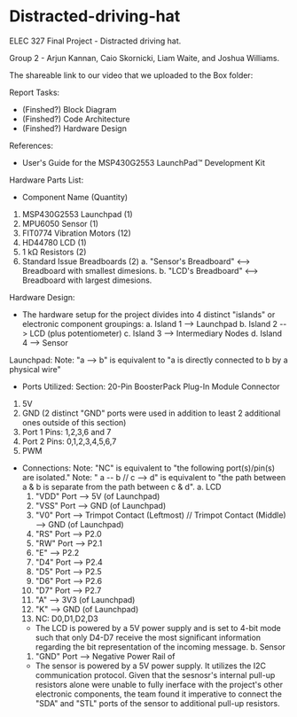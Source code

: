 # Distracted-driving-hat
ELEC 327 Final Project - Distracted driving hat. 

Group 2 - Arjun Kannan, Caio Skornicki, Liam Waite, and Joshua Williams. 

The shareable link to our video that we uploaded to the Box folder:

Report Tasks:
 - (Finshed?) Block Diagram
 - (Finshed?) Code Architecture
 - (Finshed?) Hardware Design

References:
 - User's Guide for the MSP430G2553 LaunchPad™ Development Kit

Hardware Parts List: 
 - Component Name (Quantity)
 1. MSP430G2553 Launchpad (1)
 2. MPU6050 Sensor (1)
 3. FIT0774 Vibration Motors (12)
 4. HD44780 LCD (1)
 5. 1 kΩ Resistors (2)
 6. Standard Issue Breadboards (2)
    a. "Sensor's Breadboard" <--> Breadboard with smallest dimesions.
    b. "LCD's Breadboard" <--> Breadboard with largest dimesions.

Hardware Design:
 - The hardware setup for the project divides into 4 distinct "islands" or electronic component groupings:
   a. Island 1 --> Launchpad
   b. Island 2 --> LCD (plus potentiometer)
   c. Island 3 --> Intermediary Nodes
   d. Island 4 --> Sensor

Launchpad:
  Note: "a --> b" is equivalent to "a is directly connected to b by a physical wire"
 - Ports Utilized:
 Section: 20-Pin BoosterPack Plug-In Module Connector
  1. 5V
  2. GND (2 distinct "GND" ports were used in addition to least 2 additional ones outside of this section)
  3. Port 1 Pins: 1,2,3,6 and 7
  4. Port 2 Pins: 0,1,2,3,4,5,6,7
  5. PWM

- Connections:
  Note: "NC" is equivalent to "the following port(s)/pin(s) are isolated."
  Note: " a -- b // c --> d" is equivalent to "the path between a & b is separate from the path between c & d".
a. LCD 
  1. "VDD" Port --> 5V (of Launchpad)
  2. "VSS" Port --> GND (of Launchpad)
  3. "V0" Port --> Trimpot Contact (Leftmost) // Trimpot Contact (Middle) --> GND (of Launchpad)
  5. "RS" Port --> P2.0
  6. "RW" Port --> P2.1
  7. "E" --> P2.2
  8. "D4" Port --> P2.4
  9. "D5" Port --> P2.5
  10. "D6" Port --> P2.6
  11. "D7" Port --> P2.7
  12. "A" --> 3V3 (of Launchpad)
  13. "K" --> GND (of Launchpad)
  14. NC: D0,D1,D2,D3
  - The LCD is powered by a 5V power supply and is set to 4-bit mode such that only D4-D7 receive the most significant information regarding the bit representation of the incoming message.
b. Sensor
  1. "GND" Port --> Negative Power Rail of 
  - The sensor is powered by a 5V power supply. It utilizes the I2C communication protocol. Given that the sesnosr's internal pull-up resistors alone were unable to fully inerface with the project's other electronic components, the team found it imperative to connect the "SDA" and "STL" ports of the sensor to additional pull-up resistors.


